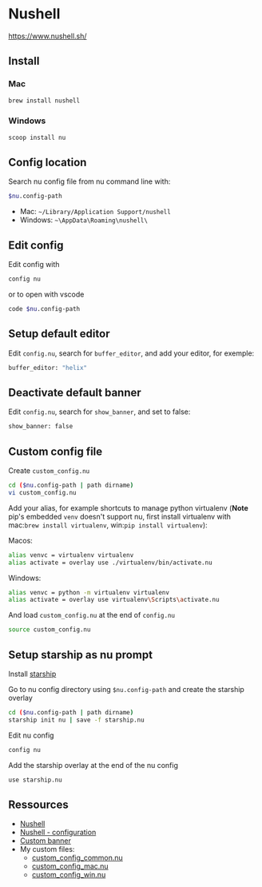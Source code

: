 # Nushell

https://www.nushell.sh/

## Install

### Mac

```sh
brew install nushell
```
 	
### Windows 

```sh
scoop install nu
```

## Config location

Search nu config file from nu command line with:

```sh
$nu.config-path
```

- Mac: `~/Library/Application Support/nushell`
- Windows: `~\AppData\Roaming\nushell\`


## Edit config

Edit config with

```sh
config nu
```

or to open with vscode
```sh
code $nu.config-path
```

## Setup default editor

Edit `config.nu`, search for `buffer_editor`, and add your editor, for exemple:

```sh
buffer_editor: "helix" 
```

## Deactivate default banner

Edit `config.nu`, search for `show_banner`, and set to false:

```sh
show_banner: false
```

## Custom config file

Create `custom_config.nu`
```sh
cd ($nu.config-path | path dirname)
vi custom_config.nu
```

Add your alias, for example shortcuts to manage python virtualenv (**Note** pip's embedded `venv` doesn't support nu, first install virtualenv with mac:`brew install virtualenv`, win:`pip install virtualenv`):

Macos:
```sh
alias venvc = virtualenv virtualenv
alias activate = overlay use ./virtualenv/bin/activate.nu
```

Windows:
```sh
alias venvc = python -m virtualenv virtualenv
alias activate = overlay use virtualenv\Scripts\activate.nu
```

And load `custom_config.nu` at the end of `config.nu`
```sh
source custom_config.nu
```

## Setup starship as nu prompt

Install [starship](https://starship.rs/)

Go to nu config directory using `$nu.config-path` and create the starship overlay
```sh
cd ($nu.config-path | path dirname)
starship init nu | save -f starship.nu
```
Edit nu config
```sh
config nu
```
Add the starship overlay at the end of the nu config
```sh
use starship.nu
```

## Ressources

- [Nushell](https://www.nushell.sh/)
- [Nushell - configuration](https://github.com/nushell/nushell?tab=readme-ov-file#configuration)
- [Custom banner](https://gist.github.com/jeffock/dce0c67169111ce3e17287ea7c2d0183)
- My custom files: 
  - [custom_config_common.nu](../assets/nushell/custom_config_common.nu)
  - [custom_config_mac.nu](../assets/nushell/custom_config_mac.nu)
  - [custom_config_win.nu](../assets/nushell/custom_config_win.nu)

